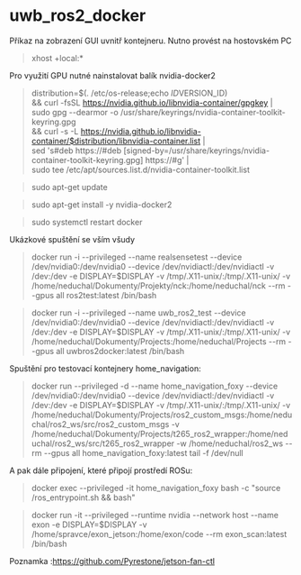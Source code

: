# uwb_ros2_docker


Příkaz na zobrazení GUI uvnitř kontejneru. Nutno provést na hostovském PC

> xhost +local:*

Pro využití GPU nutné nainstalovat balík nvidia-docker2

> distribution=$(. /etc/os-release;echo $ID$VERSION_ID) \
         && curl -fsSL https://nvidia.github.io/libnvidia-container/gpgkey | sudo gpg --dearmor -o /usr/share/keyrings/nvidia-container-toolkit-keyring.gpg \
         && curl -s -L https://nvidia.github.io/libnvidia-container/$distribution/libnvidia-container.list | \
               sed 's#deb https://#deb [signed-by=/usr/share/keyrings/nvidia-container-toolkit-keyring.gpg] https://#g' | \
               sudo tee /etc/apt/sources.list.d/nvidia-container-toolkit.list

>sudo apt-get update

> sudo apt-get install -y nvidia-docker2

> sudo systemctl restart docker

Ukázkové spuštění se vším všudy

> docker run -i --privileged --name realsensetest --device /dev/nvidia0:/dev/nvidia0 --device /dev/nvidiactl:/dev/nvidiactl -v /dev:/dev -e DISPLAY=$DISPLAY -v /tmp/.X11-unix/:/tmp/.X11-unix/ -v /home/neduchal/Dokumenty/Projekty/nck:/home/neduchal/nck --rm --gpus all  ros2test:latest /bin/bash 

> docker run -i --privileged --name uwb_ros2_test --device /dev/nvidia0:/dev/nvidia0 --device /dev/nvidiactl:/dev/nvidiactl -v /dev:/dev -e DISPLAY=$DISPLAY -v /tmp/.X11-unix/:/tmp/.X11-unix/ -v /home/neduchal/Dokumenty/Projects:/home/neduchal/Projects --rm --gpus all  uwbros2docker:latest /bin/bash 

Spuštění pro testovací kontejnery home_navigation:

> docker run --privileged -d --name home_navigation_foxy --device /dev/nvidia0:/dev/nvidia0 --device /dev/nvidiactl:/dev/nvidiactl -v /dev:/dev -e DISPLAY=$DISPLAY -v /tmp/.X11-unix/:/tmp/.X11-unix/ -v /home/neduchal/Dokumenty/Projects/ros2_custom_msgs:/home/neduchal/ros2_ws/src/ros2_custom_msgs -v /home/neduchal/Dokumenty/Projects/t265_ros2_wrapper:/home/neduchal/ros2_ws/src/t265_ros2_wrapper -w /home/neduchal/ros2_ws --rm --gpus all home_navigation_foxy:latest tail -f /dev/null

A pak dále připojení, které připojí prostředí ROSu:

>  docker exec --privileged -it home_navigation_foxy bash -c "source /ros_entrypoint.sh && bash"


> docker run -it --privileged --runtime nvidia --network host --name exon -e DISPLAY=$DISPLAY -v /home/spravce/exon_jetson:/home/exon/code --rm exon_scan:latest /bin/bash


Poznamka :https://github.com/Pyrestone/jetson-fan-ctl



